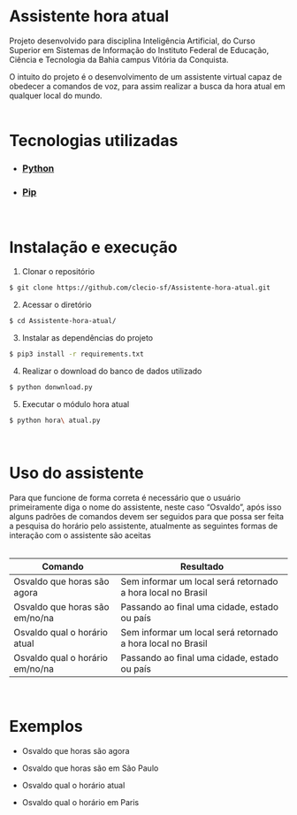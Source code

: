 # Assistente hora atual

Projeto desenvolvido para disciplina Inteligência Artificial, do Curso Superior em Sistemas
de Informação do Instituto Federal de Educação,
Ciência e Tecnologia da Bahia campus Vitória da
Conquista.

O intuito do projeto é o desenvolvimento de um assistente virtual capaz de obedecer a comandos de voz, para assim realizar a busca da hora atual em qualquer local do mundo.
<br><br>

# Tecnologias utilizadas

- ### [Python](https://www.python.org/downloads/)
- ### [Pip](https://pip.pypa.io/en/stable/installing/)
<br>

# Instalação e execução

1. Clonar o repositório

```bash
$ git clone https://github.com/clecio-sf/Assistente-hora-atual.git
```

2. Acessar o diretório

```bash
$ cd Assistente-hora-atual/
```

3. Instalar as dependências do projeto

```bash
$ pip3 install -r requirements.txt
```

4. Realizar o download do banco de dados utilizado

```bash
$ python donwnload.py
```

5. Executar o módulo hora atual

```bash
$ python hora\ atual.py
```

<br>

# Uso do assistente

Para que funcione de forma correta é necessário que o usuário primeiramente diga o nome do assistente, neste caso “Osvaldo”, após isso alguns padrões de comandos devem ser seguidos para que possa ser feita a pesquisa do horário pelo assistente, atualmente as seguintes formas de interação com o assistente são aceitas
<br><br>

| Comando                         | Resultado                                                   |
| ------------------------------- | ----------------------------------------------------------- |
| Osvaldo que horas são agora     | Sem informar um local será retornado a hora local no Brasil |
| Osvaldo que horas são em/no/na  | Passando ao final uma cidade, estado ou país                |
| Osvaldo qual o horário atual    | Sem informar um local será retornado a hora local no Brasil |
| Osvaldo qual o horário em/no/na | Passando ao final uma cidade, estado ou país                |

<br>

# Exemplos

- Osvaldo que horas são agora

- Osvaldo que horas são em São Paulo

- Osvaldo qual o horário atual

- Osvaldo qual o horário em Paris
